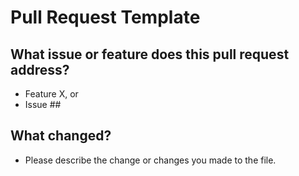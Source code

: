 # Pull Request Template
## What issue or feature does this pull request address?

* Feature X, or
* Issue \##

## What changed?

* Please describe the change or changes you made to the file.
